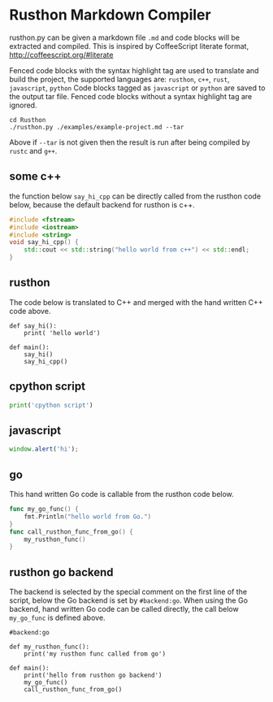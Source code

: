 Rusthon Markdown Compiler
=========================
rusthon.py can be given a markdown file `.md` and code blocks will be extracted and compiled.
This is inspired by CoffeeScript literate format, http://coffeescript.org/#literate

Fenced code blocks with the syntax highlight tag are used to translate and build the project,
the supported languages are: `rusthon`, `c++`, `rust`, `javascript`, `python`
Code blocks tagged as `javascript` or `python` are saved to the output tar file.
Fenced code blocks without a syntax highlight tag are ignored.

```
cd Rusthon
./rusthon.py ./examples/example-project.md --tar
```
Above if `--tar` is not given then the result is run after being compiled by `rustc` and `g++`.

some c++
--------
the function below `say_hi_cpp` can be directly called from the rusthon code below,
because the default backend for rusthon is c++.

```c++
#include <fstream>
#include <iostream>
#include <string>
void say_hi_cpp() {
	std::cout << std::string("hello world from c++") << std::endl;
}
```

rusthon
----------
The code below is translated to C++ and merged with the hand written C++ code above.

```rusthon
def say_hi():
	print( 'hello world')

def main():
	say_hi()
	say_hi_cpp()
```

cpython script
-------------
```python
print('cpython script')
```

javascript
-------
```javascript
window.alert('hi');
```

go
-------
This hand written Go code is callable from the rusthon code below.
```go
func my_go_func() {
	fmt.Println("hello world from Go.")
}
func call_rusthon_func_from_go() {
	my_rusthon_func()
}
```

rusthon go backend
------------------
The backend is selected by the special comment on the first line of the script,
below the Go backend is set by `#backend:go`.
When using the Go backend, hand written Go code can be called directly,
the call below `my_go_func` is defined above.
```rusthon
#backend:go

def my_rusthon_func():
	print('my rusthon func called from go')

def main():
	print('hello from rusthon go backend')
	my_go_func()
	call_rusthon_func_from_go()
```

